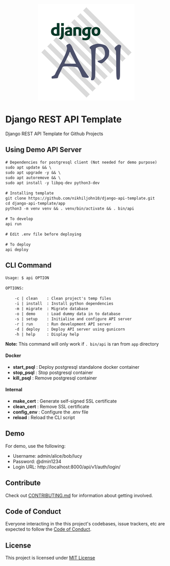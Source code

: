 <p align="center"><img src="assets/images/logo.png" alt="Django API logo"></p>

# Django REST API Template

Django REST API Template for Github Projects

## Using Demo API Server

```
# Dependencies for postgresql client (Not needed for demo purpose)
sudo apt update && \
sudo apt upgrade -y && \
sudo apt autoremove && \
sudo apt install -y libpq-dev python3-dev

# Installing template
git clone https://github.com/nikhiljohn10/django-api-template.git
cd django-api-template/app
python3 -m venv venv && . venv/bin/activate && . bin/api

# To develop
api run

# Edit .env file before deploying

# To deploy
api deploy
```

## CLI Command

```
Usage: $ api OPTION

OPTIONS:

    -c | clean    : Clean project's temp files
    -i | install  : Install python dependencies
    -m | migrate  : Migrate database
    -o | demo     : Load dummy data in to database
    -s | setup    : Initialise and configure API server
    -r | run      : Run development API server
    -d | deploy   : Deploy API server using gunicorn
    -h | help     : Display help

```

**Note:** This command will only work if `. bin/api` is ran from `app` directory

#### Docker
- **start_psql**  : Deploy postgresql standalone docker container
- **stop_psql**   : Stop postgresql container
- **kill_psql**   : Remove postgresql container

#### Internal
- **make_cert**  : Generate self-signed SSL certificate
- **clean_cert** : Remove SSL certificate
- **config_env** : Configure the .env file
- **reload**     : Reload the CLI script

## Demo
For demo, use the following:

* Username: admin/alice/bob/lucy
* Password: @dmin1234
* Login URL: http://localhost:8000/api/v1/auth/login/


## Contribute
Check out [CONTRIBUTING.md](https://github.com/nikhiljohn10/django-api-template/blob/main/CONTRIBUTING.md) for information about getting involved.

## Code of Conduct
Everyone interacting in the this project's codebases, issue trackers, etc are
expected to follow the [Code of Conduct](https://github.com/nikhiljohn10/django-api-template/blob/main/CODE_OF_CONDUCT.md).

## License
This project is licensed under [MIT License](https://github.com/nikhiljohn10/django-api-template/blob/main/LICENSE)
